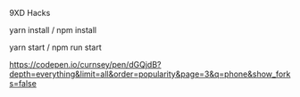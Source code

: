 9XD Hacks


yarn install / npm install

yarn start / npm run start


https://codepen.io/curnsey/pen/dGQjdB?depth=everything&limit=all&order=popularity&page=3&q=phone&show_forks=false
